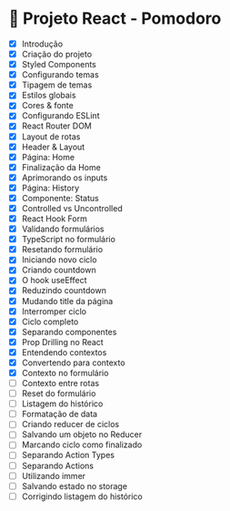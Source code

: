 # 🚀 Projeto React - Pomodoro

- [x] Introdução
- [x] Criação do projeto
- [x] Styled Components
- [x] Configurando temas
- [x] Tipagem de temas
- [x] Estilos globais
- [x] Cores & fonte
- [x] Configurando ESLint
- [x] React Router DOM
- [x] Layout de rotas
- [x] Header & Layout
- [x] Página: Home
- [x] Finalização da Home
- [x] Aprimorando os inputs
- [x] Página: History
- [x] Componente: Status
- [x] Controlled vs Uncontrolled
- [x] React Hook Form
- [x] Validando formulários
- [x] TypeScript no formulário
- [x] Resetando formulário
- [x] Iniciando novo ciclo
- [x] Criando countdown
- [x] O hook useEffect
- [x] Reduzindo countdown
- [x] Mudando title da página
- [x] Interromper ciclo
- [x] Ciclo completo
- [x] Separando componentes
- [x] Prop Drilling no React
- [x] Entendendo contextos
- [x] Convertendo para contexto
- [x] Contexto no formulário
- [ ] Contexto entre rotas
- [ ] Reset do formulário
- [ ] Listagem do histórico
- [ ] Formatação de data
- [ ] Criando reducer de ciclos
- [ ] Salvando um objeto no Reducer
- [ ] Marcando ciclo como finalizado
- [ ] Separando Action Types
- [ ] Separando Actions
- [ ] Utilizando immer
- [ ] Salvando estado no storage
- [ ] Corrigindo listagem do histórico